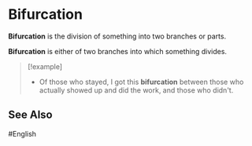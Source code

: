 # Bifurcation

**Bifurcation** is the division of something into two branches or parts.

**Bifurcation** is either of two branches into which something divides.

> [!example]
> - Of those who stayed, I got this **bifurcation** between those who actually showed up and did the work, and those who didn't. 

## See Also 

#English 
